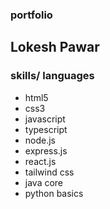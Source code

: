 ### portfolio

## Lokesh Pawar

### skills/ languages

- html5
- css3
- javascript
- typescript
- node.js
- express.js
- react.js
- tailwind css
- java core
- python basics
